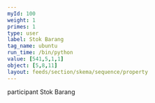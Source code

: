 ```yaml
---
myId: 100
weight: 1
primes: 1
type: user
label: Stok Barang
tag_name: ubuntu
run_time: /bin/python
value: [541,5,1,1]
object: [5,8,11]
layout: feeds/section/skema/sequence/property
---
```

participant Stok Barang
